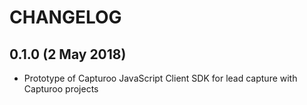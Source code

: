 # CHANGELOG

## 0.1.0 (2 May 2018)
+ Prototype of Capturoo JavaScript Client SDK for lead capture with Capturoo projects
